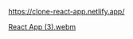 https://clone-react-app.netlify.app/

[React App (3).webm](https://github.com/user-attachments/assets/c605686b-8c2d-4ac3-960e-0313fc8813e6)
